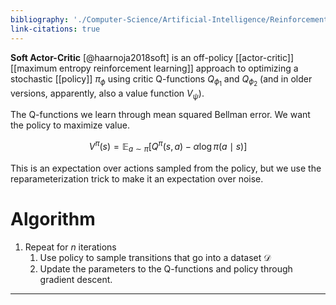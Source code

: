 ```yaml
---
bibliography: './Computer-Science/Artificial-Intelligence/Reinforcement-Learning/papers.bib'
link-citations: true
---
```


**Soft Actor-Critic** [@haarnoja2018soft] is an off-policy [[actor-critic]] [[maximum entropy reinforcement learning]] approach to optimizing a stochastic [[policy]] $\pi_\phi$ using critic Q-functions $Q_{\phi_1}$ and $Q_{\phi_2}$ (and in older versions, apparently, also a value function $V_\psi$).

The Q-functions we learn through mean squared Bellman error. We want the policy to maximize value.

$$
V^\pi(s) = \mathbb{E}_{a \sim \pi}\left[ Q^\pi(s, a) - \alpha \log \pi(a \mid s) \right]
$$

This is an expectation over actions sampled from the policy, but we use the reparameterization trick to make it an expectation over noise.



# Algorithm

1. Repeat for $n$ iterations
    1. Use policy to sample transitions that go into a dataset $\mathcal{D}$
    2. Update the parameters to the Q-functions and policy through gradient descent.

---